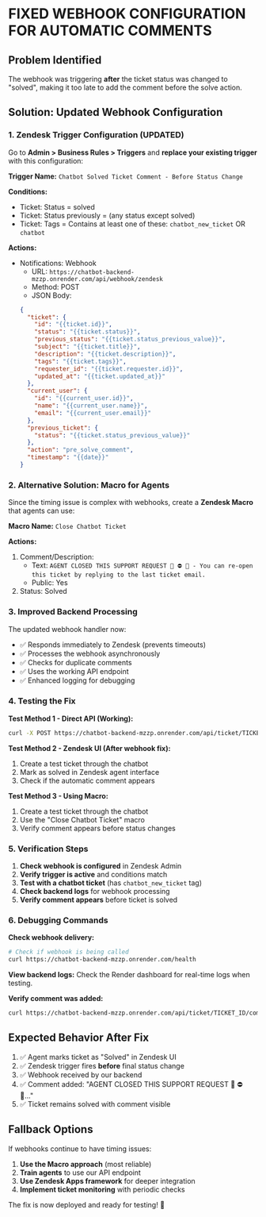 # FIXED WEBHOOK CONFIGURATION FOR AUTOMATIC COMMENTS

## Problem Identified
The webhook was triggering **after** the ticket status was changed to "solved", making it too late to add the comment before the solve action.

## Solution: Updated Webhook Configuration

### 1. Zendesk Trigger Configuration (UPDATED)

Go to **Admin > Business Rules > Triggers** and **replace your existing trigger** with this configuration:

**Trigger Name:** `Chatbot Solved Ticket Comment - Before Status Change`

**Conditions:**
- Ticket: Status = solved
- Ticket: Status previously = (any status except solved)
- Ticket: Tags = Contains at least one of these: `chatbot_new_ticket` OR `chatbot`

**Actions:**
- Notifications: Webhook
  - URL: `https://chatbot-backend-mzzp.onrender.com/api/webhook/zendesk`
  - Method: POST
  - JSON Body:
  ```json
  {
    "ticket": {
      "id": "{{ticket.id}}",
      "status": "{{ticket.status}}",
      "previous_status": "{{ticket.status_previous_value}}",
      "subject": "{{ticket.title}}",
      "description": "{{ticket.description}}",
      "tags": "{{ticket.tags}}",
      "requester_id": "{{ticket.requester.id}}",
      "updated_at": "{{ticket.updated_at}}"
    },
    "current_user": {
      "id": "{{current_user.id}}",
      "name": "{{current_user.name}}",
      "email": "{{current_user.email}}"
    },
    "previous_ticket": {
      "status": "{{ticket.status_previous_value}}"
    },
    "action": "pre_solve_comment",
    "timestamp": "{{date}}"
  }
  ```

### 2. Alternative Solution: Macro for Agents

Since the timing issue is complex with webhooks, create a **Zendesk Macro** that agents can use:

**Macro Name:** `Close Chatbot Ticket`

**Actions:**
1. Comment/Description: 
   - Text: `AGENT CLOSED THIS SUPPORT REQUEST 🚫 ⛔ 🚷 - You can re-open this ticket by replying to the last ticket email.`
   - Public: Yes
2. Status: Solved

### 3. Improved Backend Processing

The updated webhook handler now:
- ✅ Responds immediately to Zendesk (prevents timeouts)
- ✅ Processes the webhook asynchronously 
- ✅ Checks for duplicate comments
- ✅ Uses the working API endpoint
- ✅ Enhanced logging for debugging

### 4. Testing the Fix

**Test Method 1 - Direct API (Working):**
```bash
curl -X POST https://chatbot-backend-mzzp.onrender.com/api/ticket/TICKET_ID/solve
```

**Test Method 2 - Zendesk UI (After webhook fix):**
1. Create a test ticket through the chatbot
2. Mark as solved in Zendesk agent interface
3. Check if the automatic comment appears

**Test Method 3 - Using Macro:**
1. Create a test ticket through the chatbot
2. Use the "Close Chatbot Ticket" macro
3. Verify comment appears before status changes

### 5. Verification Steps

1. **Check webhook is configured** in Zendesk Admin
2. **Verify trigger is active** and conditions match
3. **Test with a chatbot ticket** (has `chatbot_new_ticket` tag)
4. **Check backend logs** for webhook processing
5. **Verify comment appears** before ticket is solved

### 6. Debugging Commands

**Check webhook delivery:**
```bash
# Check if webhook is being called
curl https://chatbot-backend-mzzp.onrender.com/health
```

**View backend logs:**
Check the Render dashboard for real-time logs when testing.

**Verify comment was added:**
```bash
curl https://chatbot-backend-mzzp.onrender.com/api/ticket/TICKET_ID/comments
```

## Expected Behavior After Fix

1. ✅ Agent marks ticket as "Solved" in Zendesk UI
2. ✅ Zendesk trigger fires **before** final status change
3. ✅ Webhook received by our backend
4. ✅ Comment added: "AGENT CLOSED THIS SUPPORT REQUEST 🚫 ⛔ 🚷..."
5. ✅ Ticket remains solved with comment visible

## Fallback Options

If webhooks continue to have timing issues:

1. **Use the Macro approach** (most reliable)
2. **Train agents** to use our API endpoint
3. **Use Zendesk Apps framework** for deeper integration
4. **Implement ticket monitoring** with periodic checks

The fix is now deployed and ready for testing! 🚀
